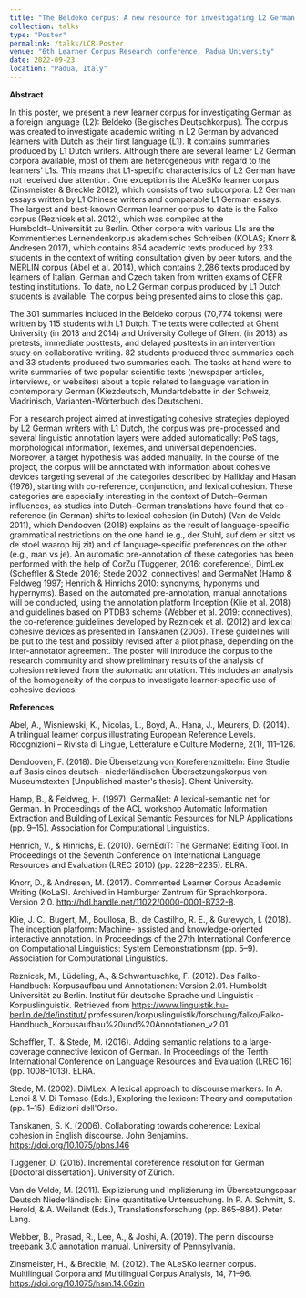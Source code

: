 ```yaml
---
title: "The Beldeko corpus: A new resource for investigating L2 German texts written by L1 Dutch students"
collection: talks
type: "Poster"
permalink: /talks/LCR-Poster
venue: "6th Learner Corpus Research conference, Padua University"
date: 2022-09-23
location: "Padua, Italy"
---
```

 


**Abstract**

In this poster, we present a new learner corpus for investigating German as a foreign language (L2): Beldeko (Belgisches Deutschkorpus). The corpus was created to investigate academic writing in L2 German by advanced learners with Dutch as their first language (L1). It contains summaries produced by L1 Dutch writers. Although there are several learner L2 German corpora available, most of them are heterogeneous with regard to the learners’ L1s. This means that L1-specific characteristics of L2 German have not received due attention. One exception is the ALeSKo learner corpus (Zinsmeister & Breckle 2012), which consists of two subcorpora: L2 German essays written by L1 Chinese writers and comparable L1 German essays. The largest and best-known German learner corpus to date is the Falko corpus (Reznicek et al. 2012), which was compiled at the Humboldt−Universität zu
Berlin. Other corpora with various L1s are the Kommentiertes Lernendenkorpus akademisches Schreiben (KOLAS; Knorr & Andresen 2017), which contains 854 academic texts produced by 233 students in the context of writing consultation given by peer tutors, and the MERLIN corpus (Abel et al. 2014), which contains 2,286 texts produced by learners of Italian, German and Czech taken from written exams of CEFR testing institutions. To date, no L2 German corpus produced by L1 Dutch students is available. The corpus being presented aims to close this gap.

The 301 summaries included in the Beldeko corpus (70,774 tokens) were written by 115 students with L1 Dutch. The texts were collected at Ghent University (in 2013 and 2014) and University College of Ghent (in 2013) as pretests, immediate posttests, and delayed posttests in an intervention study on collaborative writing. 82 students produced three summaries each and 33 students produced two summaries each. The tasks at hand were to write summaries of two popular scientific texts (newspaper articles, interviews, or websites) about a topic related to language variation in contemporary German (Kiezdeutsch, Mundartdebatte in der Schweiz, Viadrinisch, Varianten-Wörterbuch des Deutschen).

For a research project aimed at investigating cohesive strategies deployed by L2 German writers with L1 Dutch, the corpus was pre-processed and several linguistic annotation layers were added automatically: PoS tags, morphological information, lexemes, and universal dependencies. Moreover, a target hypothesis was added manually. In the course of the project, the corpus will be annotated with information about cohesive devices targeting several of the categories described by Halliday and Hasan (1976), starting with co-reference, conjunction, and lexical cohesion. These categories are especially interesting in the context of Dutch–German influences, as studies into Dutch–German translations have found that co-reference (in German) shifts to lexical cohesion (in Dutch) (Van de Velde 2011), which Dendooven (2018) explains as the result of language-specific grammatical restrictions on the one hand (e.g., der Stuhl, auf dem er sitzt vs de stoel waarop hij zit) and of language-specific preferences on the other (e.g., man vs je).
An automatic pre-annotation of these categories has been performed with the help of CorZu (Tuggener, 2016: coreference), DimLex (Scheffler & Stede 2016; Stede 2002: connectives) and GermaNet (Hamp & Feldweg 1997; Henrich & Hinrichs 2010: synonyms, hyponyms und hypernyms). Based on the automated pre-annotation, manual annotations will be conducted, using the annotation platform Inception (Klie et al. 2018) and guidelines based on PTDB3 scheme (Webber et al. 2019: connectives), the co-reference guidelines developed by Reznicek et al. (2012) and lexical cohesive devices as presented in Tanskanen (2006). These guidelines will be put to the test and possibly revised after a pilot phase, depending on the inter-annotator agreement. The poster will introduce the corpus to the research community and show preliminary results of the analysis of cohesion retrieved from the automatic annotation. This includes an analysis of the homogeneity of the corpus to investigate learner-specific use of cohesive devices.

**References**

Abel, A., Wisniewski, K., Nicolas, L., Boyd, A., Hana, J., Meurers, D. (2014). A trilingual learner corpus illustrating European Reference Levels. Ricognizioni – Rivista di Lingue, Letterature e Culture Moderne, 2(1), 111–126.

Dendooven, F. (2018). Die Übersetzung von Koreferenzmitteln: Eine Studie auf Basis eines deutsch– niederländischen Übersetzungskorpus von Museumstexten [Unpublished master's thesis]. Ghent University.

Hamp, B., & Feldweg, H. (1997). GermaNet: A lexical-semantic net for German. In Proceedings of the ACL workshop Automatic Information Extraction and Building of Lexical Semantic Resources for NLP Applications (pp. 9–15). Association for Computational Linguistics.

Henrich, V., & Hinrichs, E. (2010). GernEdiT: The GermaNet Editing Tool. In Proceedings of the Seventh Conference on International Language Resources and Evaluation (LREC 2010) (pp. 2228–2235). ELRA.

Knorr, D., & Andresen, M. (2017). Commented Learner Corpus Academic Writing (KoLaS). Archived in Hamburger Zentrum für Sprachkorpora. Version 2.0. http://hdl.handle.net/11022/0000-0001-B732-8.

Klie, J. C., Bugert, M., Boullosa, B., de Castilho, R. E., & Gurevych, I. (2018). The inception platform: Machine- assisted and knowledge-oriented interactive annotation. In Proceedings of the 27th International Conference on Computational Linguistics: System Demonstrationsm (pp. 5–9). Association for Computational Linguistics.

Reznicek, M., Lüdeling, A., & Schwantuschke, F. (2012). Das Falko-Handbuch: Korpusaufbau und Annotationen: Version 2.01. Humboldt-Universität zu Berlin. Institut für deutsche Sprache und Linguistik - Korpuslinguistik. Retrieved from https://www.linguistik.hu-berlin.de/de/institut/ professuren/korpuslinguistik/forschung/falko/Falko- Handbuch_Korpusaufbau%20und%20Annotationen_v2.01

Scheffler, T., & Stede, M. (2016). Adding semantic relations to a large-coverage connective lexicon of German. In Proceedings of the Tenth International Conference on Language Resources and Evaluation (LREC 16) (pp. 1008–1013). ELRA.

Stede, M. (2002). DiMLex: A lexical approach to discourse markers. In A. Lenci & V. Di Tomaso (Eds.), Exploring the lexicon: Theory and computation (pp. 1–15). Edizioni dell'Orso.

Tanskanen, S. K. (2006). Collaborating towards coherence: Lexical cohesion in English discourse. John Benjamins. https://doi.org/10.1075/pbns.146

Tuggener, D. (2016). Incremental coreference resolution for German [Doctoral dissertation]. University of Zürich.

Van de Velde, M. (2011). Explizierung und Implizierung im Übersetzungspaar Deutsch Niederländisch: Eine quantitative Untersuchung. In P. A. Schmitt, S. Herold, & A. Weilandt (Eds.), Translationsforschung (pp. 865–884). Peter Lang.

Webber, B., Prasad, R., Lee, A., & Joshi, A. (2019). The penn discourse treebank 3.0 annotation manual. University of Pennsylvania.

Zinsmeister, H., & Breckle, M. (2012). The ALeSKo learner corpus. Multilingual Corpora and Multilingual Corpus Analysis, 14, 71–96. https://doi.org/10.1075/hsm.14.06zin